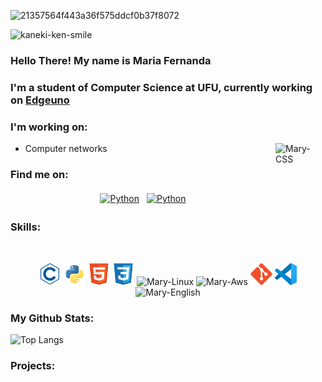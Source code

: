 
 
 ![21357564f443a36f575ddcf0b37f8072](https://user-images.githubusercontent.com/57708477/147961794-07e71617-7252-4976-b520-2e8ed0f143c8.png)

![kaneki-ken-smile](https://user-images.githubusercontent.com/57708477/232054218-a26006e6-63f1-4910-a181-426923ecf7f5.gif)



 ### Hello There! My name is Maria Fernanda

### I'm a student of Computer Science at UFU, currently working on <a href="[link](https://edgeuno.com/)"> Edgeuno </a>
</h2>

### I'm working on:
<img align="right" alt="Mary-CSS" height="90" width="80" src="https://user-images.githubusercontent.com/57708477/130838973-baf70203-a938-49f7-88ba-93893839e216.png">

- Computer networks

### Find me on:


<p align="center">
 <a href="https://www.linkedin.com/in/maria-fernanda-gouveia-083374218/" target="_blank" rel="noopener noreferrer"> <img src="https://cdn.jsdelivr.net/npm/simple-icons@v3/icons/linkedin.svg" alt="Python" height="40" style="vertical-align:top; margin:4px"></a>
 <a href="mailto:mariagouveia.comp@gmail.com"> <img src="https://cdn.jsdelivr.net/npm/simple-icons@v3/icons/gmail.svg" alt="Python" height="40" style="vertical-align:top; margin:4px"></a>
</p>
 
### Skills:

 
 <div style="display: inline_block"><br> 
 <p align = "center">
  <img alt="Mary-C" height="35" width="35" src="https://github.com/devicons/devicon/blob/master/icons/c/c-line.svg">  
  <img alt="Mary-Python" height="35" width="35" src="https://github.com/devicons/devicon/blob/master/icons/python/python-original.svg">
  <img alt="Mary-HTML" height="35" width="35" src="https://github.com/devicons/devicon/blob/master/icons/html5/html5-original.svg">
  <img alt="Mary-CSS" height="35" width="35" src="https://github.com/devicons/devicon/blob/master/icons/css3/css3-original.svg">
  
  <img alt="Mary-Linux" height="35" width="35" src="https://user-images.githubusercontent.com/57708477/198693268-78e5331e-778f-42ed-9333-0d2fea94e99a.png">
 <img alt="Mary-Aws" height="35" width="35" src="https://user-images.githubusercontent.com/57708477/198695216-f7ab6ac0-d135-4001-9ab0-ff081af10a27.png">
  <img alt="Mary-Git" height="35" width="35" src="https://github.com/devicons/devicon/blob/master/icons/git/git-original.svg">
  <img alt="Mary-Vscode" height="35" width="35" src="https://github.com/devicons/devicon/blob/master/icons/vscode/vscode-original.svg">

  <img  alt="Mary-English" height="35" width="35" src="https://user-images.githubusercontent.com/57708477/130839211-2107f09f-56b6-4e56-9d41-5533930befed.png">
  </p>

###  My Github Stats:
  
   ![Top Langs](https://github-readme-stats.vercel.app/api/top-langs/?username=lordmary&theme=github_dark)
  
### Projects:
</div>
